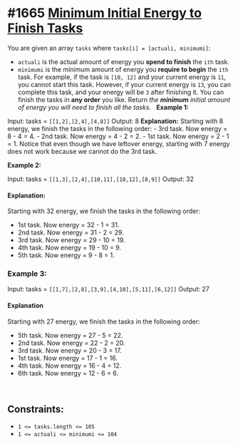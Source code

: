 # #1665 [Minimum Initial Energy to Finish Tasks](minimum-initial-energy-to-finish-tasks)
You are given an array `tasks` where `tasks[i] = [actuali, minimumi]`:
* `actuali` is the actual amount of energy you **spend to finish** the `ith` task.
* `minimumi` is the minimum amount of energy you **require to begin** the `ith` task.
For example, if the task is `[10, 12]` and your current energy is `11`, you cannot start this task. However, if your current energy is `13`, you can complete this task, and your energy will be `3` after finishing it.
You can finish the tasks in **any order** you like.
Return *the **minimum** initial amount of energy you will need* *to finish all the tasks*.
 
**Example 1:**

Input: tasks = `[[1,2],[2,4],[4,8]]`
Output: 8
**Explanation:**
Starting with 8 energy, we finish the tasks in the following order:
    - 3rd task. Now energy = 8 - 4 = 4.
    - 2nd task. Now energy = 4 - 2 = 2.
    - 1st task. Now energy = 2 - 1 = 1.
Notice that even though we have leftover energy, starting with 7 energy does not work because we cannot do the 3rd task.

**Example 2:**

Input: tasks = `[[1,3],[2,4],[10,11],[10,12],[8,9]]`
Output: 32
####  Explanation:
Starting with 32 energy, we finish the tasks in the following order:
- 1st task. Now energy = 32 - 1 = 31.
- 2nd task. Now energy = 31 - 2 = 29.
- 3rd task. Now energy = 29 - 10 = 19.
- 4th task. Now energy = 19 - 10 = 9.
- 5th task. Now energy = 9 - 8 = 1.

### Example 3:

Input: tasks = `[[1,7],[2,8],[3,9],[4,10],[5,11],[6,12]]`
Output: 27

#### Explanation
Starting with 27 energy, we finish the tasks in the following order:
- 5th task. Now energy = 27 - 5 = 22.
- 2nd task. Now energy = 22 - 2 = 20.
- 3rd task. Now energy = 20 - 3 = 17.
- 1st task. Now energy = 17 - 1 = 16.
- 4th task. Now energy = 16 - 4 = 12.
- 6th task. Now energy = 12 - 6 = 6.

 
## Constraints:
* `1 <= tasks.length <= 105`
* `1 <= actual​i <= minimumi <= 104`
